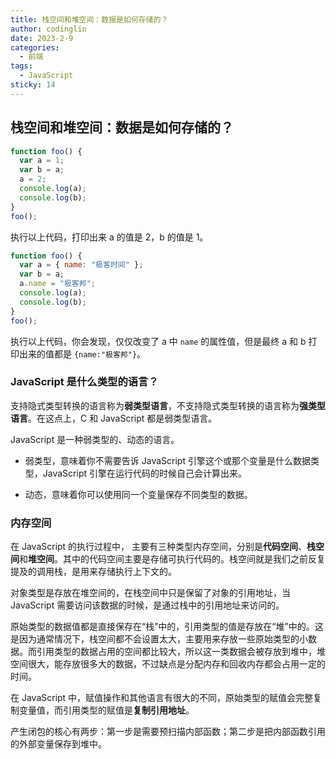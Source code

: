 ```yaml
---
title: 栈空间和堆空间：数据是如何存储的？
author: codinglin
date: 2023-2-9
categories:
  - 前端
tags:
  - JavaScript
sticky: 14
---
```


## 栈空间和堆空间：数据是如何存储的？

```js
function foo() {
  var a = 1;
  var b = a;
  a = 2;
  console.log(a);
  console.log(b);
}
foo();
```

执行以上代码，打印出来 a 的值是 2，b 的值是 1。

```js
function foo() {
  var a = { name: "极客时间" };
  var b = a;
  a.name = "极客邦";
  console.log(a);
  console.log(b);
}
foo();
```

执行以上代码，你会发现，仅仅改变了 a 中 `name` 的属性值，但是最终 a 和 b 打印出来的值都是 `{name:"极客邦"}`。

### JavaScript 是什么类型的语言？

支持隐式类型转换的语言称为**弱类型语言**，不支持隐式类型转换的语言称为**强类型语言**。在这点上，C 和 JavaScript 都是弱类型语言。

JavaScript 是一种弱类型的、动态的语言。

- 弱类型，意味着你不需要告诉 JavaScript 引擎这个或那个变量是什么数据类型，JavaScript 引擎在运行代码的时候自己会计算出来。

- 动态，意味着你可以使用同一个变量保存不同类型的数据。

### 内存空间

在 JavaScript 的执行过程中， 主要有三种类型内存空间，分别是**代码空间**、**栈空间**和**堆空间**。其中的代码空间主要是存储可执行代码的。栈空间就是我们之前反复提及的调用栈，是用来存储执行上下文的。

对象类型是存放在堆空间的，在栈空间中只是保留了对象的引用地址，当 JavaScript 需要访问该数据的时候，是通过栈中的引用地址来访问的。

原始类型的数据值都是直接保存在“栈”中的，引用类型的值是存放在“堆”中的。这是因为通常情况下，栈空间都不会设置太大，主要用来存放一些原始类型的小数据。而引用类型的数据占用的空间都比较大，所以这一类数据会被存放到堆中，堆空间很大，能存放很多大的数据，不过缺点是分配内存和回收内存都会占用一定的时间。

在 JavaScript 中，赋值操作和其他语言有很大的不同，原始类型的赋值会完整复制变量值，而引用类型的赋值是**复制引用地址**。

产生闭包的核心有两步：第一步是需要预扫描内部函数；第二步是把内部函数引用的外部变量保存到堆中。
